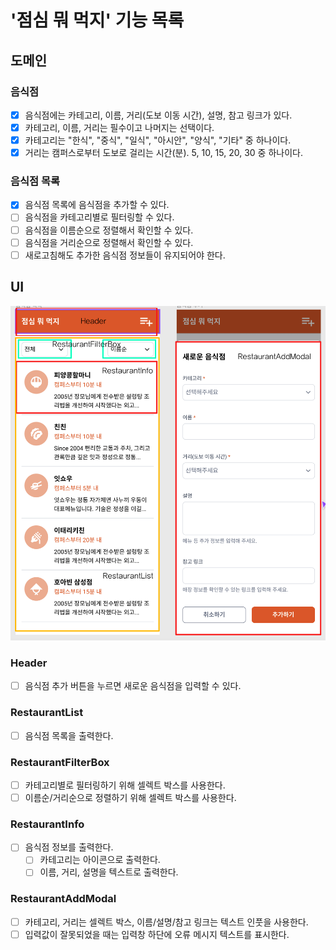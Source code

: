 # '점심 뭐 먹지' 기능 목록

## 도메인

### 음식점

- [x] 음식점에는 카테고리, 이름, 거리(도보 이동 시간), 설명, 참고 링크가 있다.
- [x] 카테고리, 이름, 거리는 필수이고 나머지는 선택이다.
- [x] 카테고리는 "한식", "중식", "일식", "아시안", "양식", "기타" 중 하나이다.
- [x] 거리는 캠퍼스로부터 도보로 걸리는 시간(분). 5, 10, 15, 20, 30 중 하나이다.

### 음식점 목록

- [x] 음식점 목록에 음식점을 추가할 수 있다.
- [ ] 음식점을 카테고리별로 필터링할 수 있다.
- [ ] 음식점을 이름순으로 정렬해서 확인할 수 있다.
- [ ] 음식점을 거리순으로 정렬해서 확인할 수 있다.
- [ ] 새로고침해도 추가한 음식점 정보들이 유지되어야 한다.

## UI

![컴포넌트](./ui.png)

### Header

- [ ] 음식점 추가 버튼을 누르면 새로운 음식점을 입력할 수 있다.

### RestaurantList

- [ ] 음식점 목록을 출력한다.

### RestaurantFilterBox

- [ ] 카테고리별로 필터링하기 위해 셀렉트 박스를 사용한다.
- [ ] 이름순/거리순으로 정렬하기 위해 셀렉트 박스를 사용한다.

### RestaurantInfo

- [ ] 음식점 정보를 출력한다.
  - [ ] 카테고리는 아이콘으로 출력한다.
  - [ ] 이름, 거리, 설명을 텍스트로 출력한다.

### RestaurantAddModal

- [ ] 카테고리, 거리는 셀렉트 박스, 이름/설명/참고 링크는 텍스트 인풋을 사용한다.
- [ ] 입력값이 잘못되었을 때는 입력창 하단에 오류 메시지 텍스트를 표시한다.
